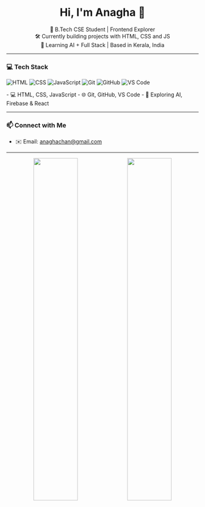 <h1 align="center">Hi, I'm Anagha 👋</h1>

<p align="center">
  🚀 B.Tech CSE Student | Frontend Explorer <br>
  🛠 Currently building projects with HTML, CSS and JS <br>
  🌱 Learning AI + Full Stack | Based in Kerala, India
</p>

---


### 💻 Tech Stack

<p align="left">
  <img src="https://img.shields.io/badge/HTML5-E34F26?style=for-the-badge&logo=html5&logoColor=white" alt="HTML" />
  <img src="https://img.shields.io/badge/CSS3-1572B6?style=for-the-badge&logo=css3&logoColor=white" alt="CSS" />
  <img src="https://img.shields.io/badge/JavaScript-F7DF1E?style=for-the-badge&logo=javascript&logoColor=black" alt="JavaScript" />
  <img src="https://img.shields.io/badge/Git-F05032?style=for-the-badge&logo=git&logoColor=white" alt="Git" />
  <img src="https://img.shields.io/badge/GitHub-181717?style=for-the-badge&logo=github&logoColor=white" alt="GitHub" />
  <img src="https://img.shields.io/badge/VS%20Code-007ACC?style=for-the-badge&logo=visual-studio-code&logoColor=white" alt="VS Code" />
</p>
- 💻 HTML, CSS, JavaScript
- 🌐 Git, GitHub, VS Code
- 🧠 Exploring AI, Firebase & React

---

### 📫 Connect with Me
- ✉️ Email: anaghachan@gmail.com

---

<p align="center">
  <img src="https://github-readme-stats.vercel.app/api?username=anaghaah&show_icons=true&theme=radical" width="48%"/>
  <img src="https://github-readme-streak-stats.herokuapp.com/?user=anaghaah&theme=radical" width="48%"/>
</p>
